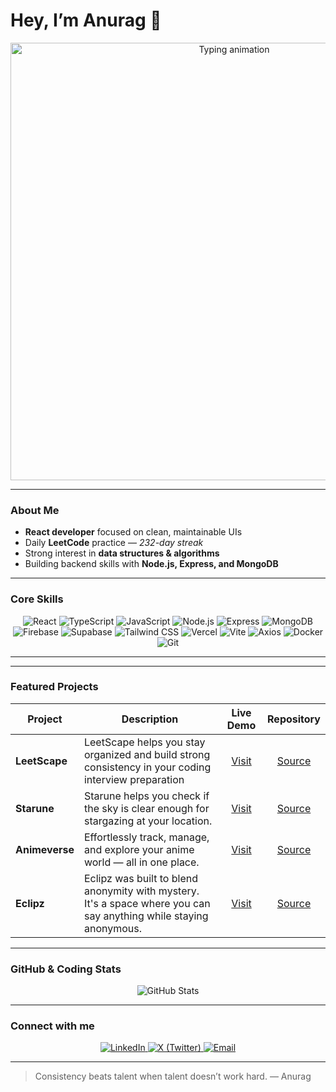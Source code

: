 # Hey, I’m Anurag 👋

<p align="center">
  <img src="https://i.pinimg.com/originals/90/70/32/9070324cdfc07c68d60eed0c39e77573.gif" alt="Typing animation" width="700"/>
</p>

---

### About Me

- **React developer** focused on clean, maintainable UIs
- Daily **LeetCode** practice — _232-day streak_
- Strong interest in **data structures & algorithms**
- Building backend skills with **Node.js, Express, and MongoDB**

---

### Core Skills

<p align="center">
  <img src="https://img.shields.io/badge/React-20232A?style=for-the-badge&logo=react&logoColor=61DAFB" alt="React" />
  <img src="https://img.shields.io/badge/TypeScript-3178C6?style=for-the-badge&logo=typescript&logoColor=white" alt="TypeScript" />
  <img src="https://img.shields.io/badge/JavaScript-F7DF1E?style=for-the-badge&logo=javascript&logoColor=000" alt="JavaScript" />
  <img src="https://img.shields.io/badge/Node.js-339933?style=for-the-badge&logo=node.js&logoColor=white" alt="Node.js" />
  <img src="https://img.shields.io/badge/Express-000000?style=for-the-badge&logo=express&logoColor=white" alt="Express" />
  <img src="https://img.shields.io/badge/MongoDB-47A248?style=for-the-badge&logo=mongodb&logoColor=white" alt="MongoDB" />
  <img src="https://img.shields.io/badge/Firebase-FFCA28?style=for-the-badge&logo=firebase&logoColor=black" alt="Firebase" />
  <img src="https://img.shields.io/badge/Supabase-3ECF8E?style=for-the-badge&logo=supabase&logoColor=white" alt="Supabase" />
  <img src="https://img.shields.io/badge/Tailwind_CSS-38B2AC?style=for-the-badge&logo=tailwind-css&logoColor=white" alt="Tailwind CSS" />
  <img src="https://img.shields.io/badge/Vercel-000000?style=for-the-badge&logo=vercel&logoColor=white" alt="Vercel" />
  <img src="https://img.shields.io/badge/Vite-646CFF?style=for-the-badge&logo=vite&logoColor=white" alt="Vite" />
  <img src="https://img.shields.io/badge/Axios-5A29E4?style=for-the-badge&logo=axios&logoColor=white" alt="Axios" />
  <img src="https://img.shields.io/badge/Docker-2496ED?style=for-the-badge&logo=docker&logoColor=white" alt="Docker" />
  <img src="https://img.shields.io/badge/Git-F05032?style=for-the-badge&logo=git&logoColor=white" alt="Git" />
</p>

---

---

### Featured Projects

| **Project**    | **Description**                                                                                                    |                **Live Demo**                 |                     **Repository**                     |
| -------------- | ------------------------------------------------------------------------------------------------------------------ | :------------------------------------------: | :----------------------------------------------------: |
| **LeetScape**  | LeetScape helps you stay organized and build strong consistency in your coding interview preparation               | [ Visit](https://leetscape-app.vercel.app/)  | [ Source](https://github.com/anuragbhonsle/leetscape)  |
| **Starune**    | Starune helps you check if the sky is clear enough for stargazing at your location.                                |    [ Visit](https://starune.vercel.app/)     |  [ Source](https://github.com/anuragbhonsle/starune)   |
| **Animeverse** | Effortlessly track, manage, and explore your anime world — all in one place.                                       | [ Visit](https://anime-verse-xi.vercel.app/) | [ Source](https://github.com/anuragbhonsle/animeverse) |
| **Eclipz**     | Eclipz was built to blend anonymity with mystery. It's a space where you can say anything while staying anonymous. |     [ Visit](https://eclipz.vercel.app/)     |   [ Source](https://github.com/anuragbhonsle/eclipz)   |

---

### GitHub & Coding Stats

<p align="center">
  <img src="https://github-readme-stats.vercel.app/api?username=anuragbhonsle&show_icons=true&theme=dark" alt="GitHub Stats" />
</p>

---

### Connect with me

<p align="center">
  <a href="https://www.linkedin.com/in/anurag-bhonsle-4b576524a/" target="_blank" rel="noopener noreferrer">
    <img src="https://img.shields.io/badge/LinkedIn-0A66C2?style=for-the-badge&logo=linkedin&logoColor=white" alt="LinkedIn" />
  </a>
  <a href="https://x.com/Anuraaaag7" target="_blank" rel="noopener noreferrer">
    <img src="https://img.shields.io/badge/X-1DA1F2?style=for-the-badge&logo=twitter&logoColor=white" alt="X (Twitter)" />
  </a>
  <a href="mailto:anuragkbhonsle@gmail.com" target="_blank" rel="noopener noreferrer">
    <img src="https://img.shields.io/badge/Email-D14836?style=for-the-badge&logo=gmail&logoColor=white" alt="Email" />
  </a>
</p>

---

> Consistency beats talent when talent doesn’t work hard. — Anurag



